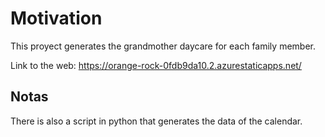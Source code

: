 # Motivation

This proyect generates the grandmother daycare for each family member.

Link to the web: https://orange-rock-0fdb9da10.2.azurestaticapps.net/

## Notas

There is also a script in python that generates the data of the calendar.
